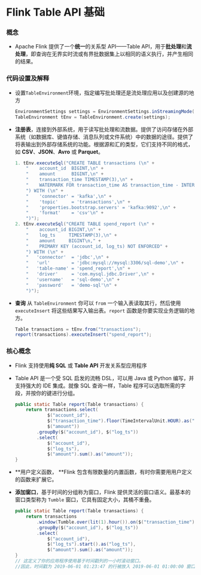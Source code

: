# Flink Table API 基础

### 概念

- Apache Flink 提供了一个**统一**的关系型 API——Table API，用于**批处理**和**流处理**，即查询在无界实时流或有界批数据集上以相同的语义执行，并产生相同的结果。

### 代码设置及解释

- 设置`TableEnvironment`环境，指定编写批处理还是流处理应用以及创建源的地方

  ```java
  EnvironmentSettings settings = EnvironmentSettings.inStreamingMode();
  TableEnvironment tEnv = TableEnvironment.create(settings);
  ```

- **注册表**，连接到外部系统，用于读写批处理和流数据。提供了访问存储在外部系统（如数据库、键值存储、消息队列或文件系统）中的数据的途径。提供了将表输出到外部存储系统的功能。根据源和汇的类型，它们支持不同的格式，如 **CSV**、**JSON**、**Avro** 或 **Parquet**。

  ```java
  1. tEnv.executeSql("CREATE TABLE transactions (\n" +
      "    account_id  BIGINT,\n" +
      "    amount      BIGINT,\n" +
      "    transaction_time TIMESTAMP(3),\n" +
      "    WATERMARK FOR transaction_time AS transaction_time - INTERVAL '5' SECOND\n" +
      ") WITH (\n" +
      "    'connector' = 'kafka',\n" +
      "    'topic'     = 'transactions',\n" +
      "    'properties.bootstrap.servers' = 'kafka:9092',\n" +
      "    'format'    = 'csv'\n" +
      ")");
  2. tEnv.executeSql("CREATE TABLE spend_report (\n" +
      "    account_id BIGINT,\n" +
      "    log_ts     TIMESTAMP(3),\n" +
      "    amount     BIGINT\n," +
      "    PRIMARY KEY (account_id, log_ts) NOT ENFORCED" +
      ") WITH (\n" +
      "   'connector'  = 'jdbc',\n" +
      "   'url'        = 'jdbc:mysql://mysql:3306/sql-demo',\n" +
      "   'table-name' = 'spend_report',\n" +
      "   'driver'     = 'com.mysql.jdbc.Driver',\n" +
      "   'username'   = 'sql-demo',\n" +
      "   'password'   = 'demo-sql'\n" +
      ")");
  ```

- **查询** 从 `TableEnvironment` 你可以 `from` 一个输入表读取其行，然后使用 `executeInsert` 将这些结果写入输出表。`report` 函数是你要实现业务逻辑的地方。

  ```java
  Table transactions = tEnv.from("transactions");
  report(transactions).executeInsert("spend_report");
  ```

### 核心概念

- Flink 支持使用**纯 SQL** 或 **Table API** 开发关系型应用程序

- Table API 是一个受 SQL 启发的流畅 DSL，可以用 Java 或 Python 编写，并支持强大的 IDE 集成。就像 SQL 查询一样，Table 程序可以选取所需的字段，并按你的键进行分组。

  ```java
  public static Table report(Table transactions) {
      return transactions.select(
              $("account_id"),
              $("transaction_time").floor(TimeIntervalUnit.HOUR).as("log_ts"),
              $("amount"))
          .groupBy($("account_id"), $("log_ts"))
          .select(
              $("account_id"),
              $("log_ts"),
              $("amount").sum().as("amount"));
  }
  ```

- **用户定义函数， **Flink 包含有限数量的内置函数，有时你需要用用户定义的函数来扩展它。

- **添加窗口**，基于时间的分组称为窗口，Flink 提供灵活的窗口语义。最基本的窗口类型称为 `Tumble` 窗口，它具有固定大小，其桶不重叠。

  ```java
  public static Table report(Table transactions) {
      return transactions
          .window(Tumble.over(lit(1).hour()).on($("transaction_time")).as("log_ts"))
          .groupBy($("account_id"), $("log_ts"))
          .select(
              $("account_id"),
              $("log_ts").start().as("log_ts"),
              $("amount").sum().as("amount"));
  }
  // 这定义了你的应用程序使用基于时间戳列的一小时滚动窗口。
  //因此，时间戳为 2019-06-01 01:23:47 的行被放入 2019-06-01 01:00:00 窗口。
  ```